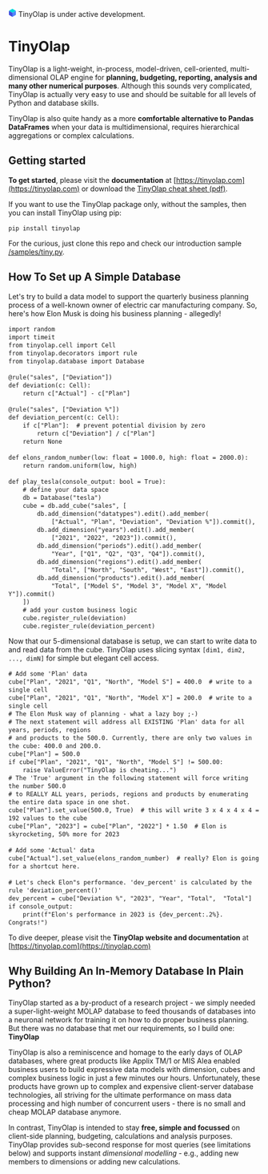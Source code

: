 ![TinyOlap logo](/doc/source/_logos/cube16.png)  TinyOlap is under active development.
# TinyOlap 

TinyOlap is a light-weight, in-process, model-driven, cell-oriented, multi-dimensional OLAP 
engine for **planning, budgeting, reporting, analysis and many other numerical purposes**. 
Although this sounds very complicated, TinyOlap is actually very easy to use and should 
be suitable for all levels of Python and database skills.

TinyOlap is also quite handy as a more **comfortable alternative to Pandas DataFrames** when your data
is multidimensional, requires hierarchical aggregations or complex calculations. 

## Getting started
**To get started**, please visit the **documentation** at [https://tinyolap.com](https://tinyolap.com) or download the [TinyOlap cheat sheet (pdf)](https://tinyolap.com/tinyolap_cheatsheet.pdf). 

If you want to use the TinyOlap package only, without the samples, then you can install TinyOlap using pip:

    pip install tinyolap

For the curious, just clone this repo and check our introduction sample [/samples/tiny.py](https://github.com/Zeutschler/tinyolap/blob/main/samples/tiny.py).

## How To Set up A Simple Database
Let's try to build a data model to support the quarterly business planning process of a well-known owner 
of electric car manufacturing company. So, here's how Elon Musk is doing his business planning - allegedly!

    import random
    import timeit
    from tinyolap.cell import Cell
    from tinyolap.decorators import rule
    from tinyolap.database import Database
    
    @rule("sales", ["Deviation"])
    def deviation(c: Cell):
        return c["Actual"] - c["Plan"]
    
    @rule("sales", ["Deviation %"])
    def deviation_percent(c: Cell):
        if c["Plan"]:  # prevent potential division by zero
            return c["Deviation"] / c["Plan"]
        return None
    
    def elons_random_number(low: float = 1000.0, high: float = 2000.0):
        return random.uniform(low, high)
    
    def play_tesla(console_output: bool = True):
        # define your data space
        db = Database("tesla")
        cube = db.add_cube("sales", [
            db.add_dimension("datatypes").edit().add_member(
                ["Actual", "Plan", "Deviation", "Deviation %"]).commit(),
            db.add_dimension("years").edit().add_member(
                ["2021", "2022", "2023"]).commit(),
            db.add_dimension("periods").edit().add_member(
                "Year", ["Q1", "Q2", "Q3", "Q4"]).commit(),
            db.add_dimension("regions").edit().add_member(
                "Total", ["North", "South", "West", "East"]).commit(),
            db.add_dimension("products").edit().add_member(
                "Total", ["Model S", "Model 3", "Model X", "Model Y"]).commit()
        ])
        # add your custom business logic
        cube.register_rule(deviation)
        cube.register_rule(deviation_percent)

Now that our 5-dimensional database is setup, we can start to write data to and read data from the cube.
TinyOlap uses slicing syntax ``[dim1, dim2, ..., dimN]`` for simple but elegant cell access. 

    # Add some 'Plan' data
    cube["Plan", "2021", "Q1", "North", "Model S"] = 400.0  # write to a single cell
    cube["Plan", "2021", "Q1", "North", "Model X"] = 200.0  # write to a single cell
    # The Elon Musk way of planning - what a lazy boy ;-)
    # The next statement will address all EXISTING 'Plan' data for all years, periods, regions
    # and products to the 500.0. Currently, there are only two values in the cube: 400.0 and 200.0.
    cube["Plan"] = 500.0
    if cube["Plan", "2021", "Q1", "North", "Model S"] != 500.00:
        raise ValueError("TinyOlap is cheating...")
    # The 'True' argument in the following statement will force writing the number 500.0
    # to REALLY ALL years, periods, regions and products by enumerating the entire data space in one shot.
    cube["Plan"].set_value(500.0, True)  # this will write 3 x 4 x 4 x 4 = 192 values to the cube
    cube["Plan", "2023"] = cube["Plan", "2022"] * 1.50  # Elon is skyrocketing, 50% more for 2023
    
    # Add some 'Actual' data
    cube["Actual"].set_value(elons_random_number)  # really? Elon is going for a shortcut here.
    
    # Let's check Elon"s performance. 'dev_percent' is calculated by the rule 'deviation_percent()'
    dev_percent = cube["Deviation %", "2023", "Year", "Total",  "Total"]
    if console_output:
        print(f"Elon's performance in 2023 is {dev_percent:.2%}. Congrats!") 


To dive deeper, please visit the **TinyOlap website and documentation** at [https://tinyolap.com](https://tinyolap.com)

## Why Building An In-Memory Database In Plain Python? 
TinyOlap started as a by-product of a research project - we simply needed a super-light-weight MOLAP database 
to feed thousands of databases into a neuronal network for training it on how to do proper business planning. 
But there was no database that met our requirements, so I build one: **TinyOlap**

TinyOlap is also a reminiscence and homage to the early days of OLAP databases, where great products like 
Applix TM/1 or MIS Alea enabled business users to build expressive data models with dimension, cubes and complex 
business logic in just a few minutes our hours. Unfortunately, these products have grown up to complex and 
expensive client-server database technologies, all striving for the ultimate performance on mass data 
processing and high number of concurrent users - there is no small and cheap MOLAP database anymore.

In contrast, TinyOlap is intended to stay **free, simple and focussed** on 
client-side planning, budgeting, calculations and analysis purposes. TinyOlap provides sub-second 
response for most queries (see limitations below) and supports instant 
*dimensional modelling* - e.g., adding new members to dimensions or adding new calculations.
